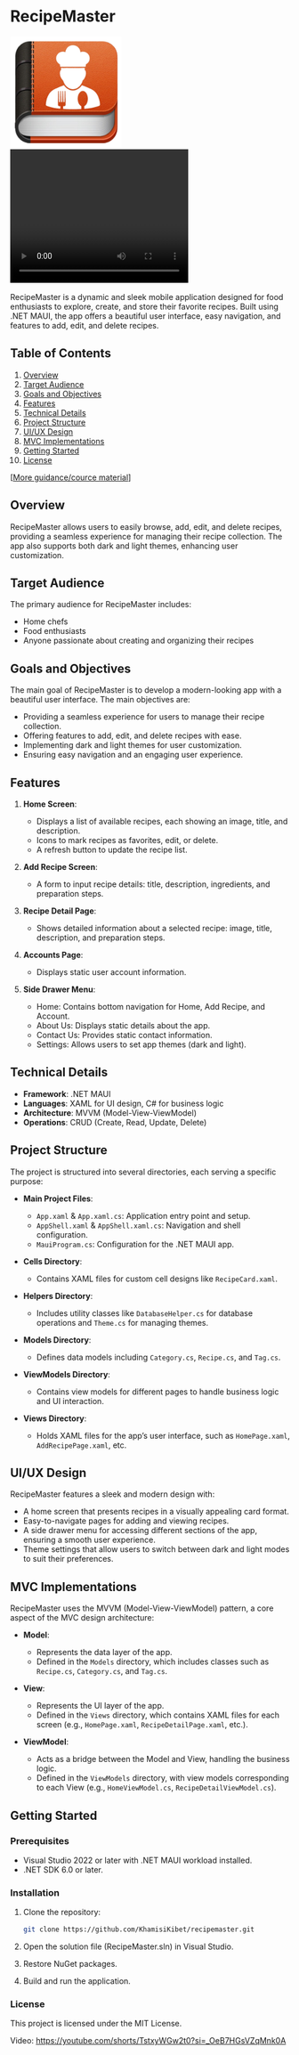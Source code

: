 # RecipeMaster

<img src="assets/Recipe.png" alt="My Project Logo" width="200" height="auto">
<video width="320" height="240" controls>
    <source src="assets/preview.mp4" type="video/mp4">
    Your browser does not support the video tag.
</video>

RecipeMaster is a dynamic and sleek mobile application designed for food enthusiasts to explore, create, and store their favorite recipes. Built using .NET MAUI, the app offers a beautiful user interface, easy navigation, and features to add, edit, and delete recipes.


## Table of Contents

1. [Overview](/#overview)
2. [Target Audience](/#target-audience)
3. [Goals and Objectives](/#goals-and-objectives)
4. [Features](/#features)
5. [Technical Details](/#technical-details)
6. [Project Structure](/#project-structure)
7. [UI/UX Design](/#uiux-design)
8. [MVC Implementations](/#mvc-implementations)
9. [Getting Started](/#getting-started)
10. [License](/#license)

[[More guidance/cource material](https://spinncode.com/designs/BeT4fj3a)]

## Overview

RecipeMaster allows users to easily browse, add, edit, and delete recipes, providing a seamless experience for managing their recipe collection. The app also supports both dark and light themes, enhancing user customization.

## Target Audience

The primary audience for RecipeMaster includes:
- Home chefs
- Food enthusiasts
- Anyone passionate about creating and organizing their recipes

## Goals and Objectives

The main goal of RecipeMaster is to develop a modern-looking app with a beautiful user interface. The main objectives are:

- Providing a seamless experience for users to manage their recipe collection.
- Offering features to add, edit, and delete recipes with ease.
- Implementing dark and light themes for user customization.
- Ensuring easy navigation and an engaging user experience.

## Features

1. **Home Screen**:
   - Displays a list of available recipes, each showing an image, title, and description.
   - Icons to mark recipes as favorites, edit, or delete.
   - A refresh button to update the recipe list.

2. **Add Recipe Screen**:
   - A form to input recipe details: title, description, ingredients, and preparation steps.

3. **Recipe Detail Page**:
   - Shows detailed information about a selected recipe: image, title, description, and preparation steps.

4. **Accounts Page**:
   - Displays static user account information.

5. **Side Drawer Menu**:
   - Home: Contains bottom navigation for Home, Add Recipe, and Account.
   - About Us: Displays static details about the app.
   - Contact Us: Provides static contact information.
   - Settings: Allows users to set app themes (dark and light).

## Technical Details

- **Framework**: .NET MAUI
- **Languages**: XAML for UI design, C# for business logic
- **Architecture**: MVVM (Model-View-ViewModel)
- **Operations**: CRUD (Create, Read, Update, Delete)

## Project Structure

The project is structured into several directories, each serving a specific purpose:

- **Main Project Files**:
  - `App.xaml` & `App.xaml.cs`: Application entry point and setup.
  - `AppShell.xaml` & `AppShell.xaml.cs`: Navigation and shell configuration.
  - `MauiProgram.cs`: Configuration for the .NET MAUI app.

- **Cells Directory**:
  - Contains XAML files for custom cell designs like `RecipeCard.xaml`.

- **Helpers Directory**:
  - Includes utility classes like `DatabaseHelper.cs` for database operations and `Theme.cs` for managing themes.

- **Models Directory**:
  - Defines data models including `Category.cs`, `Recipe.cs`, and `Tag.cs`.

- **ViewModels Directory**:
  - Contains view models for different pages to handle business logic and UI interaction.

- **Views Directory**:
  - Holds XAML files for the app’s user interface, such as `HomePage.xaml`, `AddRecipePage.xaml`, etc.

## UI/UX Design

RecipeMaster features a sleek and modern design with:

- A home screen that presents recipes in a visually appealing card format.
- Easy-to-navigate pages for adding and viewing recipes.
- A side drawer menu for accessing different sections of the app, ensuring a smooth user experience.
- Theme settings that allow users to switch between dark and light modes to suit their preferences.

## MVC Implementations

RecipeMaster uses the MVVM (Model-View-ViewModel) pattern, a core aspect of the MVC design architecture:

- **Model**: 
  - Represents the data layer of the app.
  - Defined in the `Models` directory, which includes classes such as `Recipe.cs`, `Category.cs`, and `Tag.cs`.

- **View**:
  - Represents the UI layer of the app.
  - Defined in the `Views` directory, which contains XAML files for each screen (e.g., `HomePage.xaml`, `RecipeDetailPage.xaml`, etc.).

- **ViewModel**:
  - Acts as a bridge between the Model and View, handling the business logic.
  - Defined in the `ViewModels` directory, with view models corresponding to each View (e.g., `HomeViewModel.cs`, `RecipeDetailViewModel.cs`).

## Getting Started

### Prerequisites

- Visual Studio 2022 or later with .NET MAUI workload installed.
- .NET SDK 6.0 or later.

### Installation

1. Clone the repository:
   ```bash
   git clone https://github.com/KhamisiKibet/recipemaster.git
   ```

2. Open the solution file (RecipeMaster.sln) in Visual Studio.

3. Restore NuGet packages.

4. Build and run the application.

### License
This project is licensed under the MIT License.

Video: https://youtube.com/shorts/TstxyWGw2t0?si=_OeB7HGsVZqMnk0A
